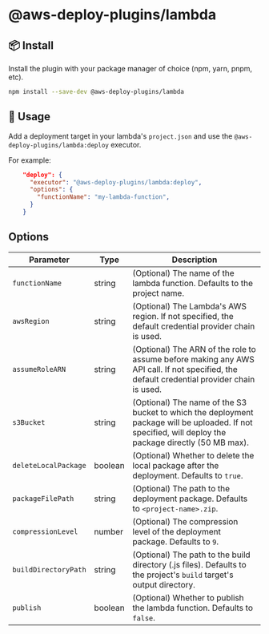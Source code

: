 # @aws-deploy-plugins/lambda

## 📦 Install

Install the plugin with your package manager of choice (npm, yarn, pnpm, etc).

```bash
npm install --save-dev @aws-deploy-plugins/lambda
```

## 🚀 Usage

Add a deployment target in your lambda's `project.json` and use the `@aws-deploy-plugins/lambda:deploy` executor.

For example:

```json
    "deploy": {
      "executor": "@aws-deploy-plugins/lambda:deploy",
      "options": {
        "functionName": "my-lambda-function",
      }
    }
```

## Options

| Parameter            | Type    | Description                                                                                                                                            |
| -------------------- | ------- | ------------------------------------------------------------------------------------------------------------------------------------------------------ |
| `functionName`       | string  | (Optional) The name of the lambda function. Defaults to the project name.                                                                              |
| `awsRegion`          | string  | (Optional) The Lambda's AWS region. If not specified, the default credential provider chain is used.                                                   |
| `assumeRoleARN`      | string  | (Optional) The ARN of the role to assume before making any AWS API call. If not specified, the default credential provider chain is used.              |
| `s3Bucket`           | string  | (Optional) The name of the S3 bucket to which the deployment package will be uploaded. If not specified, will deploy the package directly (50 MB max). |
| `deleteLocalPackage` | boolean | (Optional) Whether to delete the local package after the deployment. Defaults to `true`.                                                               |
| `packageFilePath`    | string  | (Optional) The path to the deployment package. Defaults to `<project-name>.zip`.                                                                       |
| `compressionLevel`   | number  | (Optional) The compression level of the deployment package. Defaults to `9`.                                                                           |
| `buildDirectoryPath` | string  | (Optional) The path to the build directory (.js files). Defaults to the project's `build` target's output directory.                                   |
| `publish`            | boolean | (Optional) Whether to publish the lambda function. Defaults to `false`.                                                                                |
